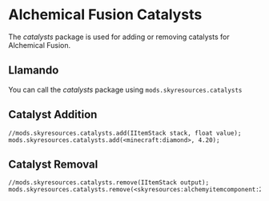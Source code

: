 # Alchemical Fusion Catalysts

The *catalysts* package is used for adding or removing catalysts for Alchemical Fusion.

## Llamando

You can call the *catalysts* package using `mods.skyresources.catalysts`

## Catalyst Addition

```zenscript
//mods.skyresources.catalysts.add(IItemStack stack, float value);
mods.skyresources.catalysts.add(<minecraft:diamond>, 4.20);
```

## Catalyst Removal

```zenscript
//mods.skyresources.catalysts.remove(IItemStack output);
mods.skyresources.catalysts.remove(<skyresources:alchemyitemcomponent:2>);
```